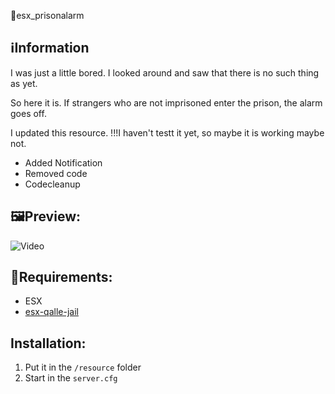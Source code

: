 🚨esx_prisonalarm

## ℹ️Information
I was just a little bored. I looked around and saw that there is no such thing as yet.

So here it is. If strangers who are not imprisoned enter the prison, the alarm goes off.

I updated this resource. !!!I haven't testt it yet, so maybe it is working maybe not.
- Added Notification
- Removed code
- Codecleanup

## 🖼️Preview:
![Video](https://streamable.com/5wruyb)

## 🧱Requirements:
- ESX
- [esx-qalle-jail](https://github.com/qalle-git/esx-qalle-jail)

## Installation:
1. Put it in the `/resource` folder
2. Start in the `server.cfg`